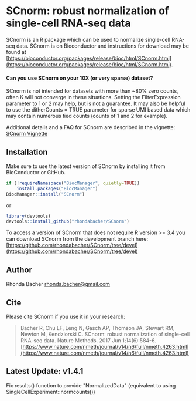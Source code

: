 # SCnorm: robust normalization of single-cell RNA-seq data

SCnorm is an R package which can be used to normalize single-cell RNA-seq data. SCnorm is on Bioconductor and instructions for download may be found at [https://bioconductor.org/packages/release/bioc/html/SCnorm.html](https://bioconductor.org/packages/release/bioc/html/SCnorm.html).

#### Can you use SCnorm on your 10X (or very sparse) dataset?

SCnorm is not intended for datasets with more than ~80% zero counts, often K will not converge in these situations. 
Setting the FilterExpression parameter to 1 or 2 may help, but is not a guarantee. 
It may also be helpful to use the ditherCounts = TRUE parameter for sparse UMI based data which may contain numerous tied counts (counts of 1 and 2 for example).

Additional details and a FAQ for SCnorm are described in the vignette: [SCnorm Vignette](https://bioconductor.org/packages/release/bioc/vignettes/SCnorm/inst/doc/SCnorm.pdf)

## Installation

Make sure to use the latest version of SCnorm by installing it from BioConductor or GitHub. 

```R
if (!requireNamespace("BiocManager", quietly=TRUE))
    install.packages("BiocManager")
BiocManager::install("SCnorm")
```
or

```R
library(devtools)
devtools::install_github("rhondabacher/SCnorm")
```
To access a version of SCnorm that does not require R version >= 3.4 you can 
download SCnorm from the development branch here: 
[https://github.com/rhondabacher/SCnorm/tree/devel](https://github.com/rhondabacher/SCnorm/tree/devel)


## Author

Rhonda Bacher <rhonda.bacher@gmail.com>

## Cite
Please cite SCnorm if you use it in your research:

> Bacher R, Chu LF, Leng N, Gasch AP, Thomson JA, Stewart RM, Newton M, 
Kendziorski C. SCnorm: robust normalization of single-cell
RNA-seq data. Nature Methods. 2017 Jun 1;14(6):584-6.
[https://www.nature.com/nmeth/journal/v14/n6/full/nmeth.4263.html](https://www.nature.com/nmeth/journal/v14/n6/full/nmeth.4263.html)


## Latest Update: v1.4.1

Fix results() function to provide "NormalizedData" (equivalent to using SingleCellExperiment::normcounts())



